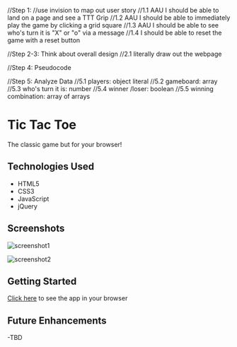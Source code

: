 //Step 1:
//use invision to map out user story
//1.1 AAU I should be able to land on a page and see a TTT Grip
//1.2 AAU I should be able to immediately play the game by clicking a grid square
//1.3 AAU I should be able to see who's turn it is "X" or "o" via a message
//1.4 I should be able to reset the game with a reset button

//Step 2-3: Think about overall design
//2.1 literally draw out the webpage

//Step 4: Pseudocode

//Step 5: Analyze Data
//5.1 players: object literal
//5.2 gameboard: array
//5.3 who's turn it is: number
//5.4 winner /loser: boolean
//5.5 winning combination: array of arrays

# Tic Tac Toe

The classic game but for your browser!

## Technologies Used
- HTML5
- CSS3
- JavaScript
- jQuery

## Screenshots
![screenshot1]()

![screenshot2]()

## Getting Started

[Click here](#) to see the app in your browser

## Future Enhancements 
-TBD
